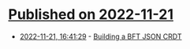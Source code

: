 # [Published on 2022-11-21](index.md)

* [2022-11-21, 16:41:29](https://news.ycombinator.com/item?id=33694568) - [Building a BFT JSON CRDT](https://jzhao.xyz/posts/bft-json-crdt/)
